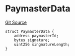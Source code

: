 # PaymasterData
[Git Source](https://github.com/TrueWallet/contracts/blob/843930f01013ad22976a2d653f9d67aaa82d54f4/src/paymaster/PaymasterHelper.sol)


```solidity
struct PaymasterData {
    address paymasterId;
    bytes signature;
    uint256 singnatureLength;
}
```

